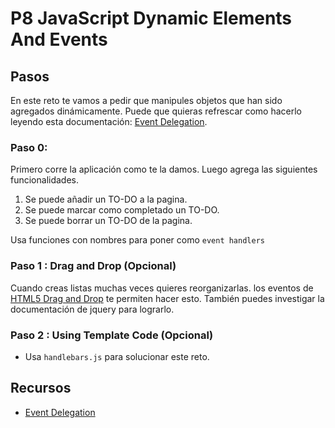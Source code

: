 # P8 JavaScript Dynamic Elements And Events

## Pasos

En este reto te vamos a pedir que manipules objetos que han sido agregados dinámicamente. Puede que quieras refrescar como hacerlo leyendo esta documentación: [Event Delegation][event-delegation].

### Paso 0:
Primero corre la aplicación como te la damos. Luego agrega las siguientes funcionalidades.

1. Se puede añadir un TO-DO a la pagina.
2. Se puede marcar como completado un TO-DO.
3. Se puede borrar un TO-DO de la pagina.

Usa funciones con nombres para poner como `event handlers`

### Paso 1 : Drag and Drop (Opcional)

Cuando creas listas muchas veces quieres reorganizarlas. los eventos de [HTML5 Drag and Drop](http://www.html5rocks.com/en/tutorials/dnd/basics/) te permiten hacer esto. También puedes investigar la documentación de jquery para lograrlo.

### Paso 2 : Using Template Code (Opcional)
* Usa `handlebars.js` para solucionar este reto.

## Recursos
* [Event Delegation][event-delegation]

[event-delegation]: http://davidwalsh.name/event-delegate
